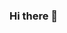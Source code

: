 ### Hi there 👋

<!--
**susiesalce/susiesalce** is a ✨ _special_ ✨ repository because its `README.md` (this file) appears on your GitHub profile.

Here are some ideas to get you started:
Currently Learning:
<a href="https://www.python.org" target="_blank"> <img src="https://img.icons8.com/color/48/000000/python--v1.png"/> </a> 

- 🔭 I’m currently working on ...
- 🌱 I’m currently learning ...
- 👯 I’m looking to collaborate on ...
- 🤔 I’m looking for help with ...
- 💬 Ask me about ...
- 📫 How to reach me: ...
- 😄 Pronouns: ...
- ⚡ Fun fact: ...
-->

